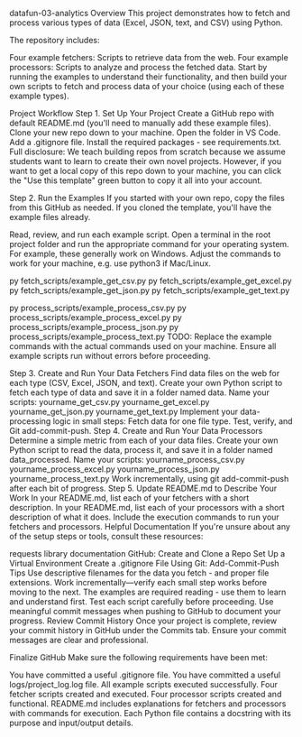 datafun-03-analytics
Overview
This project demonstrates how to fetch and process various types of data (Excel, JSON, text, and CSV) using Python.

The repository includes:

Four example fetchers: Scripts to retrieve data from the web.
Four example processors: Scripts to analyze and process the fetched data.
Start by running the examples to understand their functionality, and then build your own scripts to fetch and process data of your choice (using each of these example types).

Project Workflow
Step 1. Set Up Your Project
Create a GitHub repo with default README.md (you'll need to manually add these example files).
Clone your new repo down to your machine.
Open the folder in VS Code.
Add a .gitignore file.
Install the required packages - see requirements.txt.
Full disclosure: We teach building repos from scratch because we assume students want to learn to create their own novel projects. However, if you want to get a local copy of this repo down to your machine, you can click the "Use this template" green button to copy it all into your account.

Step 2. Run the Examples
If you started with your own repo, copy the files from this GitHub as needed. If you cloned the template, you'll have the example files already.

Read, review, and run each example script. Open a terminal in the root project folder and run the appropriate command for your operating system. For example, these generally work on Windows. Adjust the commands to work for your machine, e.g. use python3 if Mac/Linux.

py fetch_scripts/example_get_csv.py
py fetch_scripts/example_get_excel.py
py fetch_scripts/example_get_json.py
py fetch_scripts/example_get_text.py

py process_scripts/example_process_csv.py
py process_scripts/example_process_excel.py
py process_scripts/example_process_json.py
py process_scripts/example_process_text.py
TODO: Replace the example commands with the actual commands used on your machine. Ensure all example scripts run without errors before proceeding.

Step 3. Create and Run Your Data Fetchers
Find data files on the web for each type (CSV, Excel, JSON, and text).
Create your own Python script to fetch each type of data and save it in a folder named data.
Name your scripts:
yourname_get_csv.py
yourname_get_excel.py
yourname_get_json.py
yourname_get_text.py
Implement your data-processing logic in small steps:
Fetch data for one file type.
Test, verify, and Git add-commit-push.
Step 4. Create and Run Your Data Processors
Determine a simple metric from each of your data files.
Create your own Python script to read the data, process it, and save it in a folder named data_processed.
Name your scripts:
yourname_process_csv.py
yourname_process_excel.py
yourname_process_json.py
yourname_process_text.py
Work incrementally, using git add-commit-push after each bit of progress.
Step 5. Update README.md to Describe Your Work
In your README.md, list each of your fetchers with a short description.
In your README.md, list each of your processors with a short description of what it does.
Include the execution commands to run your fetchers and processors.
Helpful Documentation
If you're unsure about any of the setup steps or tools, consult these resources:

requests library documentation
GitHub: Create and Clone a Repo
Set Up a Virtual Environment
Create a .gitignore File
Using Git: Add-Commit-Push
Tips
Use descriptive filenames for the data you fetch - and proper file extensions.
Work incrementally—verify each small step works before moving to the next.
The examples are required reading - use them to learn and understand first.
Test each script carefully before proceeding.
Use meaningful commit messages when pushing to GitHub to document your progress.
Review Commit History
Once your project is complete, review your commit history in GitHub under the Commits tab. Ensure your commit messages are clear and professional.

Finalize GitHub
Make sure the following requirements have been met:

 You have committed a useful .gitignore file.
 You have committed a useful logs/project_log.log file.
 All example scripts executed successfully.
 Four fetcher scripts created and executed.
 Four processor scripts created and functional.
 README.md includes explanations for fetchers and processors with commands for execution.
 Each Python file contains a docstring with its purpose and input/output details.
